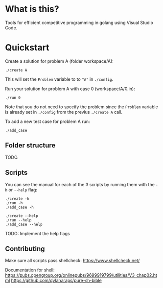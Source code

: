 # What is this?

Tools for efficient competitive programming in golang using Visual Studio Code.

# Quickstart

Create a solution for problem A (folder workspace/A):
```
./create A
```

This will set the `Problem` variable to to `"A"` in `./config`.

Run your solution for problem A with case 0 (workspace/A/0.in):
```
./run 0
```
Note that you do not need to specify the problem since the `Problem` variable is already set in `./config` from the previus `./create A` call.

To add a new test case for problem A run:
```
./add_case
```

## Folder structure

TODO.

## Scripts

You can see the manual for each of the 3 scripts by running them with the `-h` or `--help` flag:

```
./create -h
./run -h
./add_case -h

./create --help
./run --help
./add_case --help
```

TODO: Implement the help flags

## Contributing

Make sure all scripts pass shellcheck:
https://www.shellcheck.net/

Documentation for shell:
https://pubs.opengroup.org/onlinepubs/9699919799/utilities/V3_chap02.html
https://github.com/dylanaraps/pure-sh-bible
